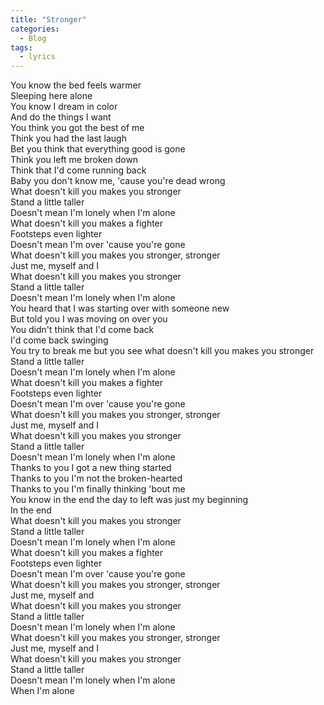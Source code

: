 ```yaml
---
title: "Stronger"
categories:
  - Blog
tags:
  - lyrics
---
```


You know the bed feels warmer  
Sleeping here alone  
You know I dream in color  
And do the things I want  
You think you got the best of me  
Think you had the last laugh  
Bet you think that everything good is gone  
Think you left me broken down  
Think that I'd come running back  
Baby you don't know me, 'cause you're dead wrong  
What doesn't kill you makes you stronger  
Stand a little taller  
Doesn't mean I'm lonely when I'm alone  
What doesn't kill you makes a fighter  
Footsteps even lighter  
Doesn't mean I'm over 'cause you're gone  
What doesn't kill you makes you stronger, stronger  
Just me, myself and I  
What doesn't kill you makes you stronger  
Stand a little taller  
Doesn't mean I'm lonely when I'm alone  
You heard that I was starting over with someone new  
But told you I was moving on over you  
You didn't think that I'd come back  
I'd come back swinging  
You try to break me but you see what doesn't kill you makes you stronger  
Stand a little taller  
Doesn't mean I'm lonely when I'm alone  
What doesn't kill you makes a fighter  
Footsteps even lighter  
Doesn't mean I'm over 'cause you're gone  
What doesn't kill you makes you stronger, stronger  
Just me, myself and I  
What doesn't kill you makes you stronger  
Stand a little taller  
Doesn't mean I'm lonely when I'm alone  
Thanks to you I got a new thing started  
Thanks to you I'm not the broken-hearted  
Thanks to you I'm finally thinking 'bout me  
You know in the end the day to left was just my beginning  
In the end  
What doesn't kill you makes you stronger  
Stand a little taller  
Doesn't mean I'm lonely when I'm alone  
What doesn't kill you makes a fighter  
Footsteps even lighter  
Doesn't mean I'm over 'cause you're gone  
What doesn't kill you makes you stronger, stronger  
Just me, myself and  
What doesn't kill you makes you stronger  
Stand a little taller  
Doesn't mean I'm lonely when I'm alone  
What doesn't kill you makes you stronger, stronger  
Just me, myself and I  
What doesn't kill you makes you stronger  
Stand a little taller  
Doesn't mean I'm lonely when I'm alone  
When I'm alone  
